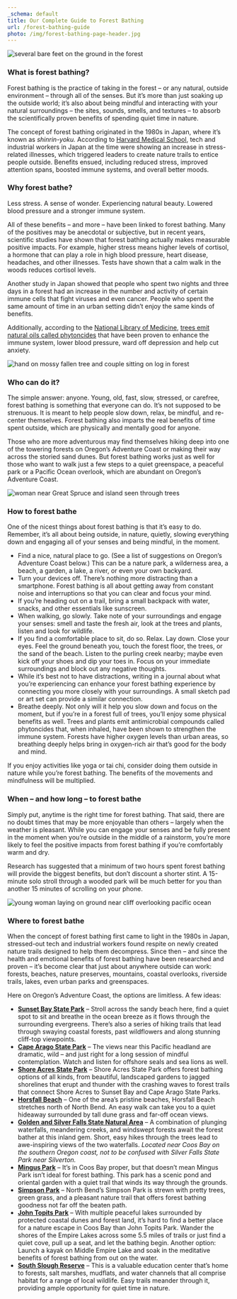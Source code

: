 ```yaml
---
_schema: default
title: Our Complete Guide to Forest Bathing
url: /forest-bathing-guide
photo: /img/forest-bathing-page-header.jpg
---
```

![several bare feet on the ground in the forest](/img/istockphoto-1282367558-1024x1024.jpg)

### What is forest bathing?

Forest bathing is the practice of taking in the forest – or any natural, outside environment – through all of the senses. But it’s more than just soaking up the outside world; it’s also about being mindful and interacting with your natural surroundings – the sites, sounds, smells, and textures – to absorb the scientifically proven benefits of spending quiet time in nature.

The concept of forest bathing originated in the 1980s in Japan, where it’s known as *shinrin-yoku.* According to [Harvard Medical School](https://www.health.harvard.edu/blog/can-forest-therapy-enhance-health-and-well-being-2020052919948), tech and industrial workers in Japan at the time were showing an increase in stress-related illnesses, which triggered leaders to create nature trails to entice people outside. Benefits ensued, including reduced stress, improved attention spans, boosted immune systems, and overall better moods.

### Why forest bathe?

Less stress. A sense of wonder. Experiencing natural beauty. Lowered blood pressure and a stronger immune system.

All of these benefits – and more – have been linked to forest bathing. Many of the positives may be anecdotal or subjective, but in recent years, scientific studies have shown that forest bathing actually makes measurable positive impacts. For example, higher stress means higher levels of cortisol, a hormone that can play a role in high blood pressure, heart disease, headaches, and other illnesses. Tests have shown that a calm walk in the woods reduces cortisol levels.

Another study in Japan showed that people who spent two nights and three days in a forest had an increase in the number and activity of certain immune cells that fight viruses and even cancer. People who spent the same amount of time in an urban setting didn’t enjoy the same kinds of benefits.

Additionally, according to the [National Library of Medicine](https://pmc.ncbi.nlm.nih.gov/articles/PMC2793341/#:~:text=A%20forest%20bathing%20trip%20involves,limonene%20%5B1%E2%80%934%5D.), <a href="https://pmc.ncbi.nlm.nih.gov/articles/PMC2793341/#:~:text=A%20forest%20bathing%20trip%20involves,limonene%20%5B1%E2%80%934%5D." target="_blank" rel="noopener">trees emit natural oils called phytoncides</a> that have been proven to enhance the immune system, lower blood pressure, ward off depression and help cut anxiety.

![hand on mossy fallen tree and couple sitting on log in forest](/img/collage-hand-moss-couple-log.jpg)

### Who can do it?

The simple answer: anyone. Young, old, fast, slow, stressed, or carefree, forest bathing is something that everyone can do. It’s not supposed to be strenuous. It is meant to help people slow down, relax, be mindful, and re-center themselves. Forest bathing also imparts the real benefits of time spent outside, which are physically and mentally good for anyone.

Those who are more adventurous may find themselves hiking deep into one of the towering forests on Oregon’s Adventure Coast or making their way across the storied sand dunes. But forest bathing works just as well for those who want to walk just a few steps to a quiet greenspace, a peaceful park or a Pacific Ocean overlook, which are abundant on Oregon’s Adventure Coast.

![woman near Great Spruce and island seen through trees](/img/collage-big-tree-island.jpg)

### How to forest bathe

One of the nicest things about forest bathing is that it’s easy to do. Remember, it’s all about being outside, in nature, quietly, slowing everything down and engaging all of your senses and being mindful, in the moment.

* Find a nice, natural place to go. (See a list of suggestions on Oregon’s Adventure Coast below.) This can be a nature park, a wilderness area, a beach, a garden, a lake, a river, or even your own backyard.
* Turn your devices off. There’s nothing more distracting than a smartphone. Forest bathing is all about getting away from constant noise and interruptions so that you can clear and focus your mind.
* If you’re heading out on a trail, bring a small backpack with water, snacks, and other essentials like sunscreen.
* When walking, go slowly. Take note of your surroundings and engage your senses: smell and taste the fresh air, look at the trees and plants, listen and look for wildlife.
* If you find a comfortable place to sit, do so. Relax. Lay down. Close your eyes. Feel the ground beneath you, touch the forest floor, the trees, or the sand of the beach. Listen to the purling creek nearby; maybe even kick off your shoes and dip your toes in. Focus on your immediate surroundings and block out any negative thoughts.
* While it’s best not to have distractions, writing in a journal about what you’re experiencing can enhance your forest bathing experience by connecting you more closely with your surroundings. A small sketch pad or art set can provide a similar connection.
* Breathe deeply. Not only will it help you slow down and focus on the moment, but if you’re in a forest full of trees, you’ll enjoy some physical benefits as well. Trees and plants emit antimicrobial compounds called phytoncides that, when inhaled, have been shown to strengthen the immune system. Forests have higher oxygen levels than urban areas, so breathing deeply helps bring in oxygen-rich air that’s good for the body and mind.

If you enjoy activities like yoga or tai chi, consider doing them outside in nature while you’re forest bathing. The benefits of the movements and mindfulness will be multiplied.

### When – and how long – to forest bathe

Simply put, anytime is the right time for forest bathing. That said, there are no doubt times that may be more enjoyable than others – largely when the weather is pleasant. While you can engage your senses and be fully present in the moment when you’re outside in the middle of a rainstorm, you’re more likely to feel the positive impacts from forest bathing if you’re comfortably warm and dry.

Research has suggested that a minimum of two hours spent forest bathing will provide the biggest benefits, but don’t discount a shorter stint. A 15-minute solo stroll through a wooded park will be much better for you than another 15 minutes of scrolling on your phone.

![young woman laying on ground near cliff overlooking pacific ocean](/img/girl-on-cliff-looking-at-ocean.jpg)

### Where to forest bathe

When the concept of forest bathing first came to light in the 1980s in Japan, stressed-out tech and industrial workers found respite on newly created nature trails designed to help them decompress. Since then – and since the health and emotional benefits of forest bathing have been researched and proven – it’s become clear that just about anywhere outside can work: forests, beaches, nature preserves, mountains, coastal overlooks, riverside trails, lakes, even urban parks and greenspaces.

Here on Oregon’s Adventure Coast, the options are limitless. A few ideas:

* [**Sunset Bay State Park**](https://www.oregonsadventurecoast.com/state-parks-and-national-lands/) – Stroll across the sandy beach here, find a quiet spot to sit and breathe in the ocean breeze as it flows through the surrounding evergreens. There’s also a series of hiking trails that lead through swaying coastal forests, past wildflowers and along stunning cliff-top viewpoints.
* [**Cape Arago State Park**](https://www.oregonsadventurecoast.com/state-parks-and-national-lands/) – The views near this Pacific headland are dramatic, wild – and just right for a long session of mindful contemplation. Watch and listen for offshore seals and sea lions as well.
* [**Shore Acres State Park**](https://www.oregonsadventurecoast.com/state-parks-and-national-lands/) – Shore Acres State Park offers forest bathing options of all kinds, from beautiful, landscaped gardens to jagged shorelines that erupt and thunder with the crashing waves to forest trails that connect Shore Acres to Sunset Bay and Cape Arago State Parks.
* [**Horsfall Beach**](https://www.oregonsadventurecoast.com/undeveloped-beaches) – One of the area’s pristine beaches, Horsfall Beach stretches north of North Bend. An easy walk can take you to a quiet hideaway surrounded by tall dune grass and far-off ocean views.
* [**Golden and Silver Falls State Natural Area**](https://stateparks.oregon.gov/index.cfm?do=park.profile&amp;parkId=67) – A combination of plunging waterfalls, meandering creeks, and windswept forests await the forest bather at this inland gem. Short, easy hikes through the trees lead to awe-inspiring views of the two waterfalls. *Located near Coos Bay on the southern Oregon coast, not to be confused with Silver Falls State Park near Silverton.*
* [**Mingus Park**](https://www.coosbayor.gov/community/city-parks/mingus-park) – It’s in Coos Bay proper, but that doesn’t mean Mingus Park isn’t ideal for forest bathing. This park has a scenic pond and oriental garden with a quiet trail that winds its way through the grounds.
* [**Simpson Park**](https://www.northbendoregon.us/facilityview.aspx?fid=25) – North Bend’s Simpson Park is strewn with pretty trees, green grass, and a pleasant nature trail that offers forest bathing goodness not far off the beaten path.
* [**John Topits Park**](https://www.coosbayor.gov/community/city-parks/john-topits-park-empire-lakes) – With multiple peaceful lakes surrounded by protected coastal dunes and forest land, it’s hard to find a better place for a nature escape in Coos Bay than John Topits Park. Wander the shores of the Empire Lakes across some 5.5 miles of trails or just find a quiet cove, pull up a seat, and let the bathing begin. Another option: Launch a kayak on Middle Empire Lake and soak in the meditative benefits of forest bathing from out on the water.
* [**South Slough Reserve**](https://www.oregon.gov/dsl/ss/Pages/default.aspx) – This is a valuable education center that’s home to forests, salt marshes, mudflats, and water channels that all comprise habitat for a range of local wildlife. Easy trails meander through it, providing ample opportunity for quiet time in nature.